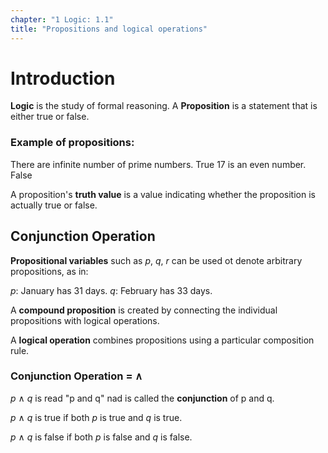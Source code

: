 ```yaml
---
chapter: "1 Logic: 1.1"
title: "Propositions and logical operations"
---
```


# Introduction

**Logic** is the study of formal reasoning. 
A **Proposition** is a statement that is either true or false.

### Example of propositions:
There are infinite number of prime numbers. True
17 is an even number. False

A proposition's **truth value** is a value indicating whether the proposition is actually true or false. 

## Conjunction Operation

**Propositional variables** such as *p*, *q*, *r* can be used ot denote arbitrary propositions, as in: 

*p*: January has 31 days.
*q*: February has 33 days.

A **compound proposition** is created by connecting the individual propositions with logical operations. 

A **logical operation** combines propositions using a particular composition rule. 

### Conjunction Operation = ∧

*p* ∧ *q* is read "p and q" nad is called the **conjunction** of p and q.

*p* ∧ *q* is true if both *p* is true and *q* is true.

*p* ∧ *q* is false if both *p* is false and *q* is false.


